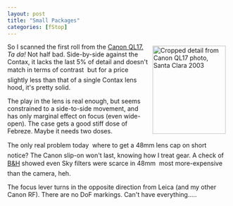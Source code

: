 ```yaml
---
layout: post
title: "Small Packages"
categories: [fStop]
---
```

<a href="/photo/journal/may03j-05.html"><img src="http://www.botzilla.com/bpix/may03j-05.jpg" width=166 height=200 hspace=8 vspace=6 border=0 align="right" title="Cropped detail from Canon QL17 photo, Santa Clara 2003"></a>So I scanned the first roll from the <a href="http://www.netaxs.com/~cassidy/images/equipment/ql17/ql17.html" target="linkframe">Canon QL17.</a> <i>Ta da!</i> Not half bad. Side-by-side against the Contax, it lacks the last 5% of detail and doesn't match in terms of contrast &#151; but for a price slightly less than that of a single Contax lens hood, it's pretty solid.

The play in the lens is real enough, but seems constrained to a side-to-side movement, and has only marginal effect on focus (even wide-open). The case gets a good stiff dose of Febreze. Maybe it needs two doses.

The only real problem today &#151; where to get a 48mm lens cap on short notice? The Canon slip-on won't last, knowing how I treat gear. A check of <a href="http://www.bhphotovideo.com" target="linkframe">B&amp;H</a> showed even Sky filters were scarce in 48mm &#151; most more-expensive than the camera, heh.

The focus lever turns in the opposite direction from Leica (and my other Canon RF). There are no DoF markings. Can't have everything.....

<!--more-->

